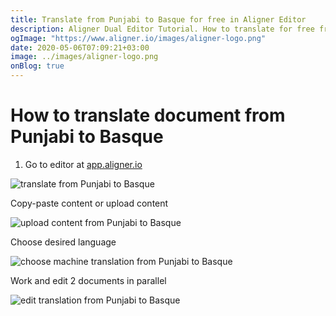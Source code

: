 ```yaml
---
title: Translate from Punjabi to Basque for free in Aligner Editor
description: Aligner Dual Editor Tutorial. How to translate for free from Punjabi to Basque. Aligner is multilingual document management platform. 
ogImage: "https://www.aligner.io/images/aligner-logo.png"
date: 2020-05-06T07:09:21+03:00
image: ../images/aligner-logo.png
onBlog: true
---
```


# How to translate document from Punjabi to Basque

1. Go to editor at [app.aligner.io](https://app.aligner.io "Aligner App web page")

![translate from Punjabi to Basque](../aligner-blank-editor.png "translate from Punjabi to Basque")

Copy-paste content or upload content

![upload content from Punjabi to Basque](../aligner-uploaded-document.png "upload content from Punjabi to Basque")

Choose desired language

![choose machine translation from Punjabi to Basque](../aligner-language-dropdown.png "choose machine translation from Punjabi to Basque")

Work and edit 2 documents in parallel

![edit translation from Punjabi to Basque](../aligner-double-sitded-editor.png "edit translation from Punjabi to Basque")

